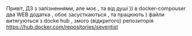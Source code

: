 Привіт, ДЗ з запізненнями, але моє , та від душі  )) 
в docker-compouser  два WEB додатка , обоє засусткаються , та працюють ) 
файли витягуються з docke hub , змого (відкритого) репозиторія  https://hub.docker.com/repositories/seventist 
